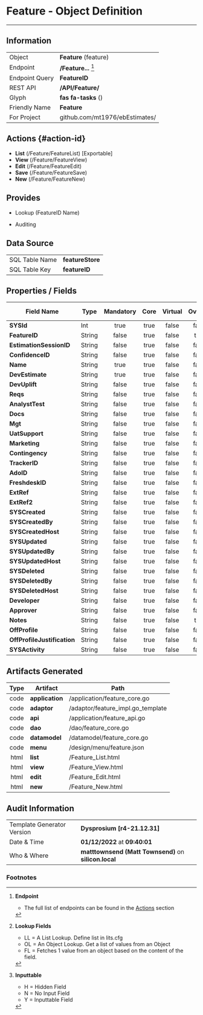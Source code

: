 # **Feature** - Object Definition
---
##  Information
|   |   |
|---|---|
|Object         |**Feature** (feature) |
|Endpoint 	    |**/Feature...** [^1]|
|Endpoint Query |**FeatureID**|
|REST API|**/API/Feature/**|
Glyph|**fas fa-tasks** ()
Friendly Name|**Feature**|
|For Project    |github.com/mt1976/ebEstimates/|

##  Actions {#action-id}
* **List** (/Feature/FeatureList) [Exportable]
* **View** (/Feature/FeatureView)
* **Edit** (/Feature/FeatureEdit)
* **Save** (/Feature/FeatureSave)
* **New** (/Feature/FeatureNew)








##  Provides
 * Lookup (FeatureID Name)

* Auditing 




##  Data Source 
|   |   |
|---|---|
SQL Table Name       | **featureStore**
SQL Table Key | **featureID**



##  Properties / Fields
| Field Name| Type | Mandatory | Core | Virtual | Overide | Lookup [^2]| Lookup Object      | Lookup Field Source         | Lookup Return Value                | Inputable [^3]|DB Column|Default Value| No Change | Callout | Internal | Display | Mask |
| -- | --  | :--: | :--: | :--: |:--: |:--: |:--: |-- |-- |:--: |-- | --| :--: | :--: | :--: | -- | -- |
|**SYSId**|Int|true|true|false|false|||||NH|_id|0|false|false|true|text||
|**FeatureID**|String|false|true|false|true|||||H|featureID||true|false|false|text||
|**EstimationSessionID**|String|false|true|false|false|OL|EstimationSession|EstimationSession_EstimationSessionID|EstimationSession_Name|Y|estimationSessionID||false|false|false|text||
|**ConfidenceID**|String|false|true|false|false|OL|Confidence|Confidence_ConfidenceID||Y|confidenceID||false|false|false|text||
|**Name**|String|true|true|false|false|||||Y|name||false|false|false|text||
|**DevEstimate**|String|true|true|false|false|||||Y|devEstimate||false|false|false|text||
|**DevUplift**|String|false|true|false|false|||||Y|devUplift||false|false|false|text||
|**Reqs**|String|false|true|false|false|||||Y|reqs||false|false|false|text||
|**AnalystTest**|String|false|true|false|false|||||Y|analystTest||false|false|false|text||
|**Docs**|String|false|true|false|false|||||Y|docs||false|false|false|text||
|**Mgt**|String|false|true|false|false|||||Y|mgt||false|false|false|text||
|**UatSupport**|String|false|true|false|false|||||Y|uatSupport||false|false|false|text||
|**Marketing**|String|false|true|false|false|||||Y|marketing||false|false|false|text||
|**Contingency**|String|false|true|false|false|||||Y|contingency||false|false|false|text||
|**TrackerID**|String|false|true|false|false|||||Y|trackerID||false|false|false|text||
|**AdoID**|String|false|true|false|false|||||Y|adoID||false|false|false|text||
|**FreshdeskID**|String|false|true|false|false|||||Y|freshdeskID||false|false|false|text||
|**ExtRef**|String|false|true|false|false|||||Y|extRef||false|false|false|text||
|**ExtRef2**|String|false|true|false|false|||||Y|extRef2||false|false|false|text||
|**SYSCreated**|String|false|true|false|false|||||NH|_created||false|false|true|text||
|**SYSCreatedBy**|String|false|true|false|false|||||NH|_createdBy||false|false|true|text||
|**SYSCreatedHost**|String|false|true|false|false|||||NH|_createdHost||false|false|true|text||
|**SYSUpdated**|String|false|true|false|false|||||NH|_updated||false|false|true|text||
|**SYSUpdatedBy**|String|false|true|false|false|||||NH|_updatedBy||false|false|true|text||
|**SYSUpdatedHost**|String|false|true|false|false|||||NH|_updatedHost||false|false|true|text||
|**SYSDeleted**|String|false|true|false|false|||||NH|_deleted||false|false|true|text||
|**SYSDeletedBy**|String|false|true|false|false|||||NH|_deletedBy||false|false|true|text||
|**SYSDeletedHost**|String|false|true|false|false|||||NH|_deletedHost||false|false|true|text||
|**Developer**|String|false|true|false|false|OL|Credentials|Credentials_Id||Y|developer||false|false|false|text||
|**Approver**|String|false|true|false|false|OL|Credentials|Credentials_Id||Y|approver||false|false|false|text||
|**Notes**|String|false|true|false|true|||||Y|notes||false|false|false|textarea||
|**OffProfile**|String|false|true|false|false|||||Y|offProfile||false|false|false|text||
|**OffProfileJustification**|String|false|true|false|false|||||Y|offProfileJustification||false|false|false|text||
|**SYSActivity**|String|false|true|false|false|||||NH|_activity||false|false|true|text||


##  Artifacts Generated
| Type | Artifact | Path|
| :--: | -- | -- |
| code | **application** | /application/feature_core.go |
| code | **adaptor** | /adaptor/feature_impl.go_template |
| code | **api** | /application/feature_api.go |
| code | **dao** | /dao/feature_core.go |
| code | **datamodel** | /datamodel/feature_core.go |
| code | **menu** | /design/menu/feature.json |
| html | **list** | /Feature_List.html |
| html | **view** | /Feature_View.html |
| html | **edit** | /Feature_Edit.html |
| html | **new** | /Feature_New.html |


## Audit Information
|   |   |
|---|---|
Template Generator Version   | **Dysprosium [r4-21.12.31]**
Date & Time		     | **01/12/2022** at **09:40:01**
Who & Where		     | **matttownsend (Matt Townsend)** on **silicon.local**

### Footnotes
[^1]: **Endpoint**
    * The full list of endpoints can be found in the [Actions](#action-id) section
[^2]: **Lookup Fields**
    * LL = A List Lookup. Define list in lits.cfg
    * OL = An Object Lookup. Get a list of values from an Object
    * FL = Fetches 1 value from an object based on the content of the field. 
[^3]: **Inputtable**   
    * H = Hidden Field
    * N = No Input Field
    * Y = Inputtable Field